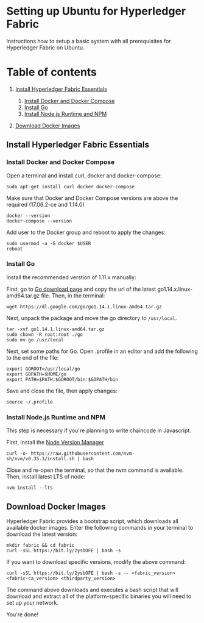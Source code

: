 # Setting up Ubuntu for Hyperledger Fabric

Instructions how to setup a basic system with all prerequisites for Hyperledger Fabric on Ubuntu.


# Table of contents
1. [Install Hyperledger Fabric Essentials](#essentials)
    1. [Install Docker and Docker Compose](#docker)
    2. [Install Go](#go)
    3. [Install Node.js Runtime and NPM](#node-and-npm)
    
2. [Download Docker Images](#docker-images)

## Install Hyperledger Fabric Essentials <a name="essentials"></a>

### Install Docker and Docker Compose <a name="docker"></a>

Open a terminal and install curl, docker and docker-compose:

```console
sudo apt-get install curl docker docker-compose
```

Make sure that Docker and Docker Compose versions are above the required (17.06.2-ce and 1.14.0)

```console
docker --version
docker-compose --version
```
Add user to the Docker group and reboot to apply the changes:

```console
sudo usermod -a -G docker $USER
reboot
```

### Install Go <a name="go"></a>

Install the recommended verstion of 1.11.x manually:

First, go to [Go download page](https://golang.org/dl/) and copy the url of the latest go1.14.x.linux-amd64.tar.gz file. Then, in the terminal:

```console
wget https://dl.google.com/go/go1.14.1.linux-amd64.tar.gz
```

Next, unpack the package and move the go directory to `/usr/local`.

```console
tar -xvf go1.14.1.linux-amd64.tar.gz
sudo chown -R root:root ./go
sudo mv go /usr/local
```

Next, set some paths for Go. Open .profile in an editor and add the following to the end of the file:

```console
export GOROOT=/usr/local/go
export GOPATH=$HOME/go
export PATH=$PATH:$GOROOT/bin:$GOPATH/bin
```
Save and close the file, then apply changes:
```console
source ~/.profile
```

### Install Node.js Runtime and NPM <a name="node-and-npm"></a>

This step is necessary if you're planning to write chaincode in Javascript.

First, install the [Node Version Manager](https://github.com/nvm-sh/nvm)
```console
curl -o- https://raw.githubusercontent.com/nvm-sh/nvm/v0.35.3/install.sh | bash
```
Close and re-open the terminal, so that the nvm command is available. Then, install latest LTS of node:
```console
nvm install --lts
```

## Download Docker Images <a name="docker-images"></a>

Hyperledger Fabric provides a bootstrap script, which downloads all available docker images. 
Enter the following commands in your terminal to download the latest version:

```console
mkdir fabric && cd fabric
curl -sSL https://bit.ly/2ysbOFE | bash -s
```
If you want to download specific versions, modify the above command:
```console
curl -sSL https://bit.ly/2ysbOFE | bash -s -- <fabric_version> <fabric-ca_version> <thirdparty_version>
```

The command above downloads and executes a bash script that will download and extract all of the platform-specific binaries you will need to set up your network.

You're done!
